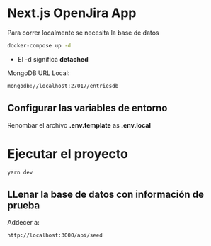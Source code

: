 # Next.js OpenJira App
Para correr localmente se necesita la base de datos

```bash
docker-compose up -d
```

* El -d significa __detached__

MongoDB URL Local:
```bash
mongodb://localhost:27017/entriesdb
```

## Configurar las variables de entorno
Renombar el archivo __.env.template__ as __.env.local__

# Ejecutar el proyecto
```
yarn dev
```


## LLenar la base de datos con información de prueba
Addecer a:
```
http://localhost:3000/api/seed
```